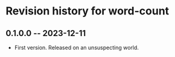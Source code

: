 # Revision history for word-count

## 0.1.0.0 -- 2023-12-11

* First version. Released on an unsuspecting world.
